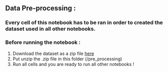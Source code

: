 ## Data Pre-processing :

### Every cell of this notebook has to be ran in order to created the dataset used in all other notebooks.
### Before running the notebook :
1. Download the dataset as a zip file [here](https://archive.ics.uci.edu/ml/machine-learning-databases/00235/household_power_consumption.zip)
2. Put unzip the .zip file in this folder (/pre_processing)
3. Run all cells and you are ready to run all other notebooks !
